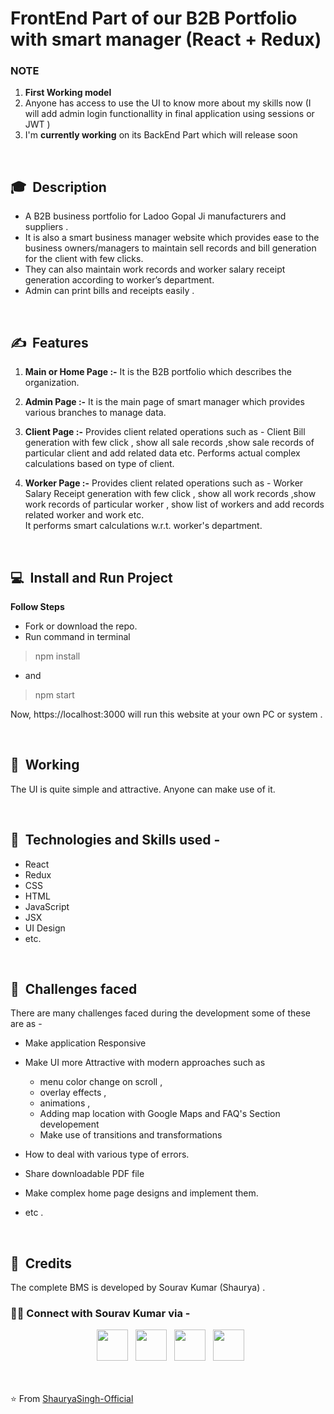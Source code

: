 
# FrontEnd Part of our B2B Portfolio with smart manager (React + Redux)   

### **NOTE**
1. **First Working model**
1. Anyone has access to use the UI to know more about my skills now (I will add admin login functionallity in final application using sessions or JWT )
1. I'm **currently working** on its BackEnd Part which will release soon

<br>

## 🎓 &nbsp;Description

- A B2B business portfolio for
Ladoo Gopal Ji manufacturers and suppliers .
- It is also a smart business manager website which provides ease to
the business owners/managers to maintain sell records and bill generation for the client with few clicks.
- They can
also maintain work records and worker salary receipt generation according to worker’s department.
- Admin can print bills and receipts easily . 

<br>

## ✍️ &nbsp;Features

1. **Main or Home Page :-** It is the B2B portfolio which describes the organization.

1. **Admin Page :-** It is the main page of smart manager which provides various branches to manage data.

1. **Client Page :-** Provides client related operations such as - Client Bill generation with few click , show all sale records ,show sale records of particular client and add related data etc.
Performs actual complex calculations based on type of client.

1. **Worker Page :-** Provides client related operations such as - Worker Salary Receipt generation with few click , show all work records ,show work records of particular worker , show list of workers and add records related worker and work  etc.   
 It performs smart calculations w.r.t. worker's department.


<br/>

## 💻 &nbsp;Install and Run Project

**Follow Steps**
- Fork or download the repo.
- Run command in terminal
>npm install
- and 
> npm start

Now, https://localhost:3000 will run this website at your own PC or system .

<br>


## 🤔 &nbsp;Working 

The UI is quite simple and attractive. Anyone can make use of it.

<br>


## 🔧 &nbsp;Technologies and Skills used - 

- React
- Redux
- CSS
- HTML
- JavaScript
- JSX
- UI Design
- etc.

<br>


## 💬 &nbsp;Challenges faced

There are many challenges faced during the development some of these are as - 
- Make application Responsive
- Make UI more Attractive with modern approaches such as   
  -  menu color change on scroll ,
  -  overlay effects ,
  -  animations ,
  -  Adding map location with Google Maps and FAQ's Section developement
  -  Make use of transitions and transformations 

- How to deal with various type of errors.
- Share downloadable PDF file
- Make complex home page designs and implement them.
- etc . 

<br/>

## 💼 &nbsp;Credits
The complete BMS is developed by Sourav Kumar (Shaurya) .
<h3> 🤝🏻 Connect with Sourav Kumar via -  </h3>

<p align="center">
&nbsp; <a href="https://twitter.com/ShauryaSingh_SK" target="_blank" rel="noopener noreferrer"><img src="https://img.icons8.com/plasticine/100/000000/twitter.png" width="50" /></a>  
&nbsp; <a href="https://www.facebook.com/skumar.varshney.507/" target="_blank" rel="noopener noreferrer"><img src="https://img.icons8.com/plasticine/100/000000/facebook-new.png" width="50" /></a>  
&nbsp; <a href="https://www.linkedin.com/in/imshauryasingh/" target="_blank" rel="noopener noreferrer"><img src="https://img.icons8.com/plasticine/100/000000/linkedin.png" width="50" /></a>
&nbsp; <a href="mailto:souravk48560gmail.com" target="_blank" rel="noopener noreferrer"><img src="https://img.icons8.com/plasticine/100/000000/gmail.png"  width="50" /></a>
</p>


<br><br>
⭐️ From [ShauryaSingh-Official](https://github.com/ShauryaSingh-Official)

   
